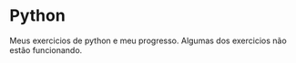 # Python
 Meus exercicios de python e meu progresso.
 Algumas dos exercicios não estão funcionando.
